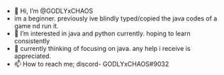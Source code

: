 - 👋 Hi, I’m @GODLYxCHAOS
-    im a beginner. previously ive blindly typed/copied the java codes of a game nd run it.
- 👀 I’m interested in java and python currently. hoping to learn consistently
- 🌱 currently thinking of focusing on java. any help i receive is appreciated.
- 📫 How to reach me; discord- GODLYxCHAOS#9032

<!---
GODLYxCHAOS/GODLYxCHAOS is a ✨ special ✨ repository because its `README.md` (this file) appears on your GitHub profile.
You can click the Preview link to take a look at your changes.
--->

